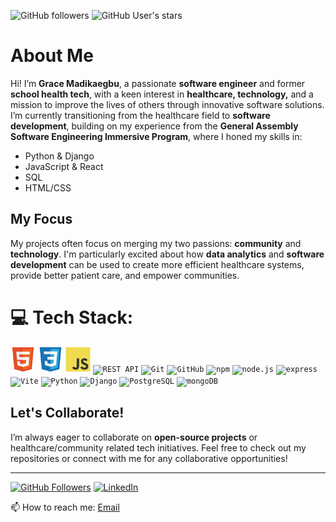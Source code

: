 ![GitHub followers](https://img.shields.io/github/followers/graceCanCod3?style=social)
![GitHub User's stars](https://img.shields.io/github/stars/graceCanCod3?style=social)
# About Me

Hi! I’m **Grace Madikaegbu**, a passionate **software engineer** and former **school health tech**, with a keen interest in **healthcare, technology,** and a mission to improve the lives of others through innovative software solutions. I’m currently transitioning from the healthcare field to **software development**, building on my experience from the **General Assembly Software Engineering Immersive Program**, where I honed my skills in:

- Python & Django
- JavaScript & React
- SQL
- HTML/CSS

## My Focus

My projects often focus on merging my two passions: **community** and **technology**. I'm particularly excited about how **data analytics** and **software development** can be used to create more efficient healthcare systems, provide better patient care, and empower communities.

# 💻 Tech Stack:
<p align="left">
  <code><img src="https://raw.githubusercontent.com/devicons/devicon/master/icons/html5/html5-original.svg" alt="html5" width="40" height="40"/></code>
  <code><img src="https://raw.githubusercontent.com/devicons/devicon/master/icons/css3/css3-original.svg" alt="css3" width="40" height="40"/></code>
  <code><img src="https://raw.githubusercontent.com/devicons/devicon/master/icons/javascript/javascript-original.svg" alt="javascript" width="40" height="40"/></code>
  <code><img src="https://user-images.githubusercontent.com/25181517/192107858-fe19f043-c502-4009-8c47-476fc89718ad.png" alt="REST API" width="40" height="40"/></code>
  <code><img src="https://user-images.githubusercontent.com/25181517/192108372-f71d70ac-7ae6-4c0d-8395-51d8870c2ef0.png" alt="Git" width="40" height="40"/></code>
  <code><img src="https://user-images.githubusercontent.com/25181517/192108374-8da61ba1-99ec-41d7-80b8-fb2f7c0a4948.png" alt="GitHub" width="40" height="40"/></code>
  <code><img src="https://user-images.githubusercontent.com/25181517/121401671-49102800-c959-11eb-9f6f-74d49a5e1774.png" alt="npm" width="40" height="40"/></code>
  <code><img src="https://user-images.githubusercontent.com/25181517/183568594-85e280a7-0d7e-4d1a-9028-c8c2209e073c.png" alt="node.js" width="40" height="40"/></code>
  <code><img src="https://user-images.githubusercontent.com/25181517/183859966-a3462d8d-1bc7-4880-b353-e2cbed900ed6.png" alt="express" width="40" height="40"/></code>
  <code><img src="https://github-production-user-asset-6210df.s3.amazonaws.com/62091613/261395532-b40892ef-efb8-4b0e-a6b5-d1cfc2f3fc35.png" alt="Vite" width="40" height="40"/></code>
  <code><img src="https://user-images.githubusercontent.com/25181517/183423507-c056a6f9-1ba8-4312-a350-19bcbc5a8697.png" alt="Python" width="40" height="40"/></code>
  <code><img src="https://github.com/marwin1991/profile-technology-icons/assets/62091613/9bf5650b-e534-4eae-8a26-8379d076f3b4" alt="Django" width="40" height="40"/></code>
  <code><img src="https://user-images.githubusercontent.com/25181517/117208740-bfb78400-adf5-11eb-97bb-09072b6bedfc.png" alt="PostgreSQL" width="40" height="40"/></code>
  <code><img src="https://user-images.githubusercontent.com/25181517/182884177-d48a8579-2cd0-447a-b9a6-ffc7cb02560e.png" alt="mongoDB" width="40" height="40"/></code>
</p>

## Let's Collaborate!

I’m always eager to collaborate on **open-source projects** or healthcare/community related tech initiatives. Feel free to check out my repositories or connect with me for any collaborative opportunities!

---
[![GitHub Followers](https://img.shields.io/github/followers/graceCanCod3?style=social)](https://github.com/graceCanCod3) [![LinkedIn](https://img.shields.io/badge/LinkedIn-Connect-blue)](https://www.linkedin.com/in/grace-madikaegbu-89057236)

📫 How to reach me: [Email](mailto:gmadikaegbu@gmail.com)